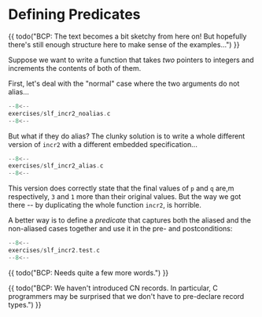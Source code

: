 # Defining Predicates

{{ todo("BCP: The text becomes a bit sketchy from here on! But hopefully there's
still enough structure here to make sense of the examples...") }}

Suppose we want to write a function that takes _two_ pointers to
integers and increments the contents of both of them.

First, let's deal with the "normal" case where the two arguments do
not alias...

```c title="exercises/slf_incr2_noalias.c"
--8<--
exercises/slf_incr2_noalias.c
--8<--
```

But what if they do alias? The clunky solution is to write a whole
different version of `incr2` with a different embedded specification...

```c title="exercises/slf_incr2_alias.c"
--8<--
exercises/slf_incr2_alias.c
--8<--
```

This version does correctly state that the final values of `p` and `q` are,m respectively, `3` and `1` more than their original values. But the way we got there -- by duplicating the whole function `incr2`, is horrible.

A better way is to define a _predicate_ that captures both the aliased
and the non-aliased cases together and use it in the pre- and
postconditions:

```c title="exercises/slf_incr2.test.c"
--8<--
exercises/slf_incr2.test.c
--8<--
```

{{ todo("BCP: Needs quite a few more words.") }}

{{ todo("BCP: We haven't introduced CN records. In particular, C programmers may be surprised that we don't have to pre-declare record types.") }}
